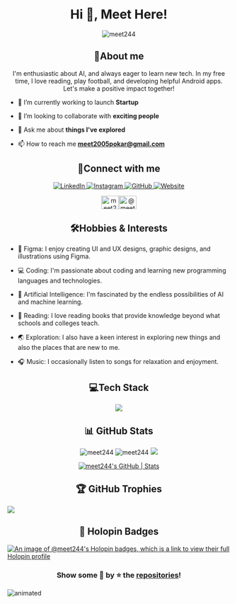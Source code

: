 
<h1  align="center">Hi 👋, Meet Here!</h1>
<p  align="center">  <img  src="https://komarev.com/ghpvc/?username=meet244&label=Profile%20views&color=0e75b6&style=flat"  alt="meet244"  />  </p>

  

<h2  align="center">💫About me</h2>

<p  align="center">I'm enthusiastic about AI, and always eager to learn new tech. In my free time, I love reading, play football, and developing helpful Android apps. Let's make a positive impact together!</p>

- 🌱 I’m currently working to launch **Startup**



- 👯 I’m looking to collaborate with **exciting people**

  

- 💬 Ask me about **things I've explored**

  

- 📫 How to reach me **meet2005pokar@gmail.com**

  

<h2  align="center"> 🤝Connect with me</h2>

<p align="center">
  <a href="https://www.linkedin.com/in/meet-patel-90416b226/" target="_blank" rel="noopener noreferrer">
    <img src="https://img.shields.io/badge/-Meet%20Patel-blue?style=for-the-badge&logo=Linkedin&logoColor=white&link=https://www.linkedin.com/in/meet-patel-90416b226/" alt="LinkedIn">
  </a>
  <a href="https://www.instagram.com/meetpatel_2801/" target="_blank" rel="noopener noreferrer">
    <img src="https://img.shields.io/badge/-meetpatel_2801-E4405F?style=for-the-badge&logo=instagram&logoColor=white" alt="Instagram">
  </a>
  <a href="https://github.com/meet244/" target="_blank" rel="noopener noreferrer">
    <img src="https://img.shields.io/badge/-meet244-gray?style=for-the-badge&logo=github&logoColor=white" alt="GitHub">
  </a>
  <a href="https://meet244.github.io/meet244/" target="_blank" rel="noopener noreferrer">
    <img src="https://img.shields.io/badge/-Meet%20Patel-DB4437?style=for-the-badge&logo=aboutdotme&logoColor=white&link=https://meet244.github.io/meet244/" alt="Website">
  </a>
</p>


<p  align="center">
<a  href="https://www.leetcode.com/meet2005"  target="blank"><img  align="center"  src="https://raw.githubusercontent.com/rahuldkjain/github-profile-readme-generator/master/src/images/icons/Social/leet-code.svg"  alt="meet2005"  height="30"  width="40"  /></a><a  href="=https://www.hackerrank.com/profile/meet2005pokar"  target="blank"><img  align="center"  src="https://raw.githubusercontent.com/rahuldkjain/github-profile-readme-generator/master/src/images/icons/Social/hackerrank.svg"  alt="@meet2005pokar"  height="30"  width="40"  /></a>
</p>

<h2 align="center">🛠️Hobbies & Interests</h2>

  

- 🎨 Figma: I enjoy creating UI and UX designs, graphic designs, and illustrations using Figma.

- 💻 Coding: I'm passionate about coding and learning new programming languages and technologies.

- 🤖 Artificial Intelligence: I'm fascinated by the endless possibilities of AI and machine learning.

- 📖 Reading: I love reading books that provide knowledge beyond what schools and colleges teach.

- 🌏 Exploration: I also have a keen interest in exploring new things and also the places that are new to me.

- 🎧 Music: I occasionally listen to songs for relaxation and enjoyment.

<h2 align="center">💻Tech Stack</h2>
<p align="center"> 
  <img src="https://skillicons.dev/icons?i=androidstudio,c,cpp,css,discord,figma,firebase,flask,git,github,gradle,html,java,js,kotlin,linux,mongodb,mysql,netlify,nginx,postgres,postman,powershell,pr,py,pytorch,raspberrypi,react,regex,replit,sqlite,selenium,tensorflow,vercel,vscode,visualstudio&perline=9">

<h2 align="center">📊 GitHub Stats</h2>
<div align="center">
  
<img src="https://github-readme-stats.vercel.app/api/top-langs?username=meet244&layout=compact&include_all_commits=true&count_private=true&show_icons=true&line_height=20&title_color=7A7ADB&icon_color=2234AE&text_color=D3D3D3&bg_color=0,000000,130F40" alt="meet244" />

<img src="https://github-readme-stats.vercel.app/api?username=meet244&show_icons=true&line_height=20&title_color=7A7ADB&icon_color=2234AE&text_color=D3D3D3&bg_color=0,000000,130F40&include_all_commits=true&count_private=true" alt="meet244" />

<img src="https://github-readme-streak-stats.herokuapp.com/?user=meet244&border=D3D3D3&sideNums=7A7ADB&background=130F40&stroke=6842DB&currStreakNum=7A7ADB&ring=5B3CDD&fire=D3D351&currStreakLabel=D3D3D3&sideLabels=D3D3D3&dates=A3A3A3" />

[![meet244's GitHub | Stats](https://stats.quine.sh/meet244/github?theme=dark)](https://quine.sh?utm_source=widgets&utm_campaign=meet244)

</div>
  
<h2 align="center">🏆 GitHub Trophies</h2>

![](https://github-profile-trophy.vercel.app/?username=meet244&theme=radical&no-frame=false&no-bg=false&margin-w=4)

<h2 align="center">🔰 Holopin Badges</h2>

[![An image of @meet244's Holopin badges, which is a link to view their full Holopin profile](https://holopin.me/meet244)](https://holopin.io/@meet244)

<h3 align="center">Show some 💖 by ⭐ the <a href="https://github.com/meet244?tab=repositories">repositories</a>!</h3>

<img  src="https://user-images.githubusercontent.com/10498744/210157572-1fca0242-8af2-46a6-bfa3-666ffd40ebde.svg"  alt="animated"  />
